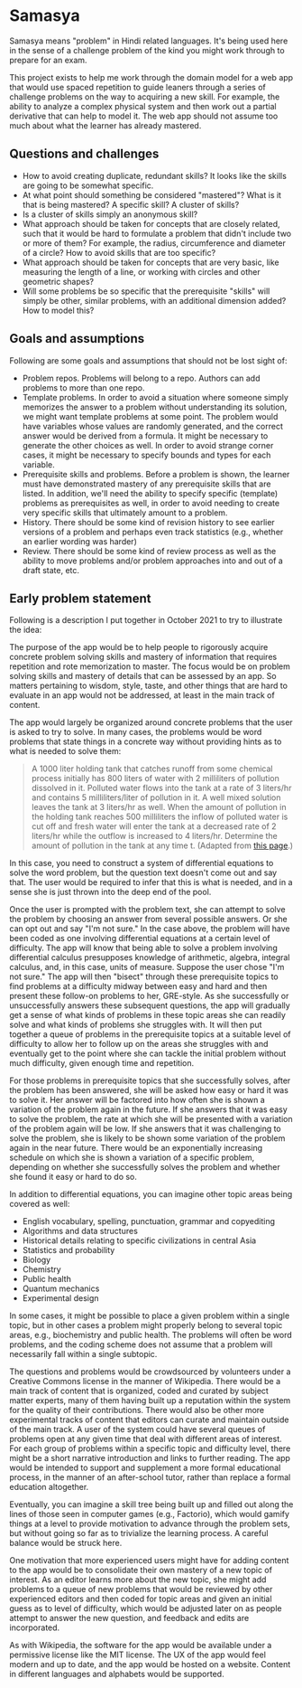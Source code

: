 # Samasya

Samasya means "problem" in Hindi related languages.  It's being used here in the sense of a challenge problem of the kind you might work through to prepare for an exam.

This project exists to help me work through the domain model for a web app that would use spaced repetition to guide leaners through a series of challenge problems on the way to acquiring a new skill.  For example, the ability to analyze a complex physical system and then work out a partial derivative that can help to model it.  The web app should not assume too much about what the learner has already mastered.

## Questions and challenges

* How to avoid creating duplicate, redundant skills?  It looks like the skills are going to be somewhat specific.
* At what point should something be considered "mastered"?  What is it that is being  mastered?  A specific skill?  A cluster of skills?
* Is a cluster of skills simply an anonymous skill?
* What approach should be taken for concepts that are closely related, such that it would be hard to formulate a problem that didn't include two or more of them?  For example, the radius, circumference and diameter of a circle?  How to avoid skills that are too specific?
* What approach should be taken for concepts that are very basic, like measuring the length of a line, or working with circles and other geometric shapes?
* Will some problems be so specific that the prerequisite "skills" will simply be other, similar problems, with an additional dimension added?  How to model this?

## Goals and assumptions

Following are some goals and assumptions that should not be lost sight of:

* Problem repos. Problems will belong to a repo.  Authors can add problems to more than one repo.
* Template problems. In order to avoid a situation where someone simply memorizes the answer to a problem without understanding its solution, we might want template problems at some point.  The problem would have variables whose values are randomly generated, and the correct answer would be derived from a formula.  It might be necessary to generate the other choices as well.  In order to avoid strange corner cases, it might be necessary to specify bounds and types for each variable.
* Prerequisite skills and problems. Before a problem is shown, the learner must have demonstrated mastery of any prerequisite skills that are listed.  In addition, we'll need the ability to specify specific (template) problems as prerequisites as well, in order to avoid needing to create very specific skills that ultimately amount to a problem.
* History.  There should be some kind of revision history to see earlier versions of a problem and perhaps even track statistics (e.g., whether an earlier wording was harder)
* Review.  There should be some kind of review process as well as the ability to move problems and/or problem approaches into and out of a draft state, etc.

## Early problem statement

Following is a description I put together in October 2021 to try to illustrate the idea:

The purpose of the app would be to help people to rigorously acquire concrete problem solving skills and mastery of information that requires repetition and rote memorization to master.  The focus would be on problem solving skills and mastery of details that can be assessed by an app.  So matters pertaining to wisdom, style, taste, and other things that are hard to evaluate in an app would not be addressed, at least in the main track of content.

The app would largely be organized around concrete problems that the user is asked to try to solve.  In many cases, the problems would be word problems that state things in a concrete way without providing hints as to what is needed to solve them:

> A 1000 liter holding tank that catches runoff from some chemical process initially has 800 liters of water with 2 milliliters of pollution dissolved in it.  Polluted water flows into the tank at a rate of 3 liters/hr and contains 5 milliliters/liter of pollution in it.  A well mixed solution leaves the tank at 3 liters/hr as well.  When the amount of pollution in the holding tank reaches 500 milliliters the inflow of polluted water is cut off and fresh water will enter the tank at a decreased rate of 2 liters/hr while the outflow is increased to 4 liters/hr. Determine the amount of pollution in the tank at any time t.  (Adapted from [this page](https://tutorial.math.lamar.edu/classes/de/modeling.aspx).)

In this case, you need to construct a system of differential equations to solve the word problem, but the question text doesn't come out and say that.  The user would be required to infer that this is what is needed, and in a sense she is just thrown into the deep end of the pool.

Once the user is prompted with the problem text, she can attempt to solve the problem by choosing an answer from several possible answers.  Or she can opt out and say "I'm not sure."  In the case above, the problem will have been coded as one involving differential equations at a certain level of difficulty.  The app will know that being able to solve a problem involving differential calculus presupposes knowledge of arithmetic, algebra, integral calculus, and, in this case, units of measure.  Suppose the user chose "I'm not sure."  The app will then "bisect" through these prerequisite topics to find problems at a difficulty midway between easy and hard and then present these follow-on problems to her, GRE-style.  As she successfully or unsuccessfully answers these subsequent questions, the app will gradually get a sense of what kinds of problems in these topic areas she can readily solve and what kinds of problems she struggles with.  It will then put together a queue of problems in the prerequisite topics at a suitable level of difficulty to allow her to follow up on the areas she struggles with and eventually get to the point where she can tackle the initial problem without much difficulty, given enough time and repetition.

For those problems in prerequisite topics that she successfully solves, after the problem has been answered, she will be asked how easy or hard it was to solve it.  Her answer will be factored into how often she is shown a variation of the problem again in the future.  If she answers that it was easy to solve the problem, the rate at which she will be presented with a variation of the problem again will be low.  If she answers that it was challenging to solve the problem, she is likely to be shown some variation of the problem again in the near future.  There would be an exponentially increasing schedule on which she is shown a variation of a specific problem, depending on whether she successfully solves the problem and whether she found it easy or hard to do so.

In addition to differential equations, you can imagine other topic areas being covered as well:

* English vocabulary, spelling, punctuation, grammar and copyediting
* Algorithms and data structures
* Historical details relating to specific civilizations in central Asia
* Statistics and probability
* Biology
* Chemistry
* Public health
* Quantum mechanics
* Experimental design

In some cases, it might be possible to place a given problem within a single topic, but in other cases a problem might properly belong to several topic areas, e.g., biochemistry and public health.  The problems will often be word problems, and the coding scheme does not assume that a problem will necessarily fall within a single subtopic.

The questions and problems would be crowdsourced by volunteers under a Creative Commons license in the manner of Wikipedia.  There would be a main track of content that is organized, coded and curated by subject matter experts, many of them having built up a reputation within the system for the quality of their contributions.  There would also be other more experimental tracks of content that editors can curate and maintain outside of the main track.  A user of the system could have several queues of problems open at any given time that deal with different areas of interest.  For each group of problems within a specific topic and difficulty level, there might be a short narrative introduction and links to further reading.  The app would be intended to support and supplement a more formal educational process, in the manner of an after-school tutor, rather than replace a formal education altogether.

Eventually, you can imagine a skill tree being built up and filled out along the lines of those seen in computer games (e.g., Factorio), which would gamify things at a level to provide motivation to advance through the problem sets, but without going so far as to trivialize the learning process.  A careful balance would be struck here.

One motivation that more experienced users might have for adding content to the app would be to consolidate their own mastery of a new topic of interest.  As an editor learns more about the new topic, she might add problems to a queue of new problems that would be reviewed by other experienced editors and then coded for topic areas and given an initial guess as to level of difficulty, which would be adjusted later on as people attempt to answer the new question, and feedback and edits are incorporated.

As with Wikipedia, the software for the app would be available under a permissive license like the MIT license.  The UX of the app would feel modern and up to date, and the app would be hosted on a website.  Content in different languages and alphabets would be supported.
